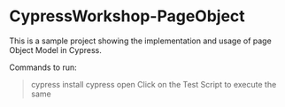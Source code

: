 # CypressWorkshop-PageObject
This is a sample project showing the implementation and usage of page Object Model in Cypress.

Commands to run:
> cypress install
> cypress open
> Click on the Test Script to execute the same
